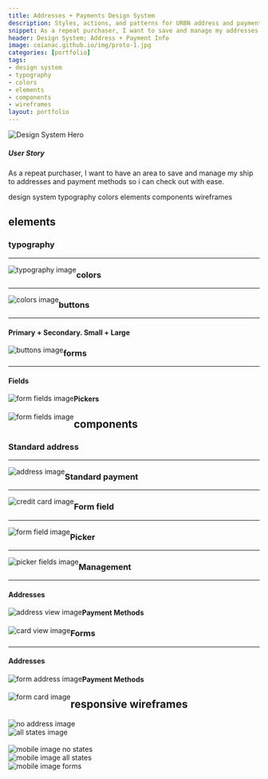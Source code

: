 ```yaml
---
title: Addresses + Payments Design System
description: Styles, actions, and patterns for URBN address and payment info
snippet: As a repeat purchaser, I want to save and manage my addresses and payment methods so I can check out with ease.
header: Design System; Address + Payment Info
image: coianac.github.io/img/proto-1.jpg
categories: [portfolio]
tags: 
- design system
- typography
- colors
- elements
- components
- wireframes
layout: portfolio
---
```

<div class="w3-row">
<img src="https://coianac.github.io/img/designSystem-hero.jpg" alt="Design System Hero">
	</div>
<div class="w3-row block-head">
<div class="w3-col w3-container m2">
</div>
	<div class="w3-col w3-container m8">
        	<h5>User Story</h5>
		<p>As a repeat purchaser, I want to have an area to save and manage my ship to addresses and payment methods so i can check out with ease.</p>
	</div>
	<div class="w3-col w3-container m2">
	</div>
</div>

<div class="w3-row"> 
  <div class="w3-col w3-container m2">
  </div>
    <div class="w3-col w3-container m8">
	<pill>design system</pill>
	<pill>typography</pill>
	<pill>colors</pill>
	<pill>elements</pill>
	<pill>components</pill>
	<pill>wireframes</pill>
      </div>
      <div class="w3-col w3-container m2">
      </div>
</div>

<div class="w3-row "> 
	<div class="w3-col w3-container m2">
	</div>
		<div class="w3-col w3-container m8">
		<h2>elements</h2>
			<h3>typography</h3>
			<hr>
				<img style="float:left;" src="https://coianac.github.io/img/ap-typography.jpg" alt="typography image">
		</div>
	<div class="w3-col w3-container m2">
	</div>
</div>

<div class="w3-row"> 
  <div class="w3-col w3-container m2">
  </div>
    <div class="w3-col w3-container m8">
	   <h3>colors</h3>
			<hr>
				<img style="float:left;" src="https://coianac.github.io/img/ap-colors.jpg" alt="colors image"> 
      </div>
      <div class="w3-col w3-container m2">
      </div>
</div>
			
<div class="w3-row"> 
  <div class="w3-col w3-container m2">
  </div>
    <div class="w3-col w3-container m8">
	  <h3>buttons</h3>
			<hr>
				<h4>Primary + Secondary. Small + Large</h4>
				<img style="float:left;" src="https://coianac.github.io/img/ap-buttons.jpg" alt="buttons image">
      </div>
      <div class="w3-col w3-container m2">
      </div>
</div>			

<div class="w3-row"> 
  <div class="w3-col w3-container m2">
  </div>
    <div class="w3-col w3-container m8">
	<h3>forms</h3>
	<hr>
	<h4>Fields</h4>
	<img style="float:left;" src="https://coianac.github.io/img/ap-field.jpg" alt="form fields image">
      </div>
      <div class="w3-col w3-container m2">
      </div>
</div>		

<div class="w3-row"> 
  <div class="w3-col w3-container m2">
  </div>
    <div class="w3-col w3-container m8">
	<h4>Pickers</h4>
	<img style="float:left;" src="https://coianac.github.io/img/ap-pickers.jpg" alt="form fields image">
      </div>
      <div class="w3-col w3-container m2">
      </div>
</div>			

<div class="w3-row"> 
  <div class="w3-col w3-container m2">
  </div>
    <div class="w3-col w3-container m8">
<h2>components</h2>
			<h3>Standard address</h3>
			<hr>
				<img style="float:left;" src="https://coianac.github.io/img/ap-address.jpg" alt="address image">
      </div>
      <div class="w3-col w3-container m2">
      </div>
</div>			

<div class="w3-row"> 
  <div class="w3-col w3-container m2">
  </div>
    <div class="w3-col w3-container m8">
	<h3>Standard payment</h3>
	<hr>
	<img style="float:left;" src="https://coianac.github.io/img/ap-card.jpg" alt="credit card image">
      </div>
      <div class="w3-col w3-container m2">
      </div>
</div>			
			
<div class="w3-row"> 
  <div class="w3-col w3-container m2">
  </div>
    <div class="w3-col w3-container m8">
	<h3>Form field</h3>
	<hr>
	<img style="float:left;" src="https://coianac.github.io/img/ap-formField.jpg" alt="form field image">
      </div>
      <div class="w3-col w3-container m2">
      </div>
</div>				

<div class="w3-row"> 
  <div class="w3-col w3-container m2">
  </div>
    <div class="w3-col w3-container m8">
	<h3>Picker</h3>
	<hr>
	<img style="float:left;" src="https://coianac.github.io/img/ap-pickerField.jpg" alt="picker fields image">
      </div>
      <div class="w3-col w3-container m2">
      </div>
</div>		

<div class="w3-row"> 
  <div class="w3-col w3-container m2">
  </div>
    <div class="w3-col w3-container m8">
	<h3>Management</h3>
	<hr>
	<h4>Addresses</h4>
	<img style="float:left;" src="https://coianac.github.io/img/ap-addressView.jpg" alt="address view image">
      </div>
      <div class="w3-col w3-container m2">
      </div>
</div>

<div class="w3-row"> 
  <div class="w3-col w3-container m2">
  </div>
    <div class="w3-col w3-container m8">
	<h4>Payment Methods</h4>
	<img style="float:left;" src="https://coianac.github.io/img/ap-cardView.jpg" alt="card view image">
      </div>
      <div class="w3-col w3-container m2">
      </div>
</div>
			
<div class="w3-row"> 
  <div class="w3-col w3-container m2">
  </div>
    <div class="w3-col w3-container m8">
	<h3>Forms</h3>
	<hr>
	<h4>Addresses</h4>
	<img style="float:left;" src="https://coianac.github.io/img/ap-formAddress.jpg" alt="form address image">
      </div>
      <div class="w3-col w3-container m2">
      </div>
</div>		
			
<div class="w3-row"> 
  <div class="w3-col w3-container m2">
  </div>
    <div class="w3-col w3-container m8">
	<h4>Payment Methods</h4>
	<img style="float:left;" src="https://coianac.github.io/img/ap-formCard.jpg" alt="form card image">
      </div>
      <div class="w3-col w3-container m2">
      </div>
</div>							

<div class="block">
	<div class="w3-row">
		<div class="w3-col w3-container m2">
		</div>
		<div class="w3-col w3-container m8">
			<h2>responsive wireframes</h2>
		</div>
		<div class="w3-col w3-container m2">
		</div>
	</div>
	<div class="w3-row">
		<div class="w3-col w3-container m1">
		</div>
		<div class="w3-col w3-container m5">
			<img src="https://coianac.github.io/img/ap_deskNon.jpg" alt="no address image">
		</div>
		<div class="w3-col w3-container m5">
			<img src="https://coianac.github.io/img/ap_desk1.jpg" alt="all states image">
		</div>
		<div class="w3-col w3-container m1">
		</div>
	</div>
	<br>
	<div class="w3-row">
		<div class="w3-col w3-container m1">
		</div>
		<div class="w3-col w3-container m3">
			<img src="https://coianac.github.io/img/ap_mobile0.jpg" alt="mobile image no states">
		</div>
		<div class="w3-col w3-container m3">
			<img src="https://coianac.github.io/img/ap_mobile1.jpg" alt="mobile image all states">
		</div>
		<div class="w3-col w3-container m3">
			<img src="https://coianac.github.io/img/ap_mobile2.jpg" alt="mobile image forms">
		</div>
		<div class="w3-col w3-container m2">
		</div>
	</div>
</div>
	

	
    
    
